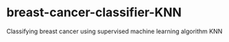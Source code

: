 # breast-cancer-classifier-KNN
Classifying breast cancer using supervised machine learning algorithm KNN
